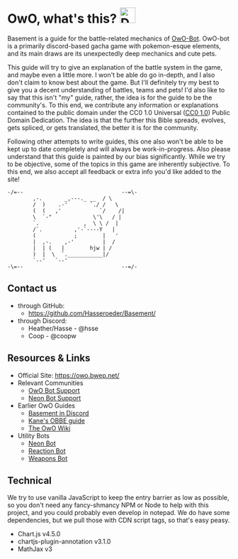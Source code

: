# OwO, what's this? <img src="https://images-ext-1.discordapp.net/external/irsluKEFPA289XynCj5gRDD749kt2Bev-__BzYGJgqg/%3Fsize%3D1024/https/cdn.discordapp.com/avatars/408785106942164992/1a449430e3a9a830efebb8c57917f943.png" alt="Description" width="35px" height="35px">

Basement is a guide for the battle-related mechanics of [OwO-Bot](https://owobot.com/).
OwO-bot is a primarily discord-based gacha game with pokemon-esque elements, and its main draws are its unexpectedly deep mechanics and cute pets.

This guide will try to give an explanation of the battle system in the game, and maybe even a little more. I won't be able do go in-depth, and I also don't claim to know best about the game. But I'll definitely try my best to give you a decent understanding of battles, teams and pets! I'd also like to say that this isn't "my" guide, rather, the idea is for the guide to be the community's. To this end, we contribute any information or explanations contained to the public domain under the CC0 1.0 Universal ([CC0 1.0](http://creativecommons.org/publicdomain/zero/1.0/)) Public Domain Dedication. The idea is that the further this Bible spreads, evolves, gets spliced, or gets translated, the better it is for the community.

Following other attempts to write guides, this one also won't be able to be kept up to date completely and will always be work-in-progress. Also please understand that this guide is painted by our bias significantly. While we try to be objective, some of the topics in this game are inherently subjective. To this end, we also accept all feedback or extra info you'd like added to the site!

 
    -/=--                               --=\-    
            ,-.       _,---._ __  / \
            /  )    .-'       `./ /   \
            (  (   ,'            `/    /|
            \  `-"             \'\   / |
            `.              ,  \ \ /  |
            /`.          ,'-`----Y   |
            (            ;        |   '
            |  ,-.    ,-'         |  /
            |  | (   |        hjw | /
            )  |  \  `.___________|/
            `--'   `--'
    -\=--                               --=/-
 
## Contact us
- through GitHub:
  - https://github.com/Hasseroeder/Basement/
- through Discord:
  - Heather/Hasse - @hsse
  - Coop - @coopw

## Resources & Links
- Official Site: https://owo.bwep.net/
- Relevant Communities
  - [OwO Bot Support](https://discord.gg/owobot)
  - [Neon Bot Support](https://discord.gg/NeonUtil)
- Earlier OwO Guides
  - [Basement in Discord](https://discord.gg/wA82GZ2rnR)
  - [Kane's OBBE guide](https://discord.gg/gg-obbe-owo-bot-battle-enthusiasts-748179924749123662)
  - [The OwO Wiki](https://owobot.fandom.com/wiki/OwO_Bot_Wiki)
- Utility Bots
  - [Neon Bot](https://discord.com/oauth2/authorize?client_id=851436490415931422)
  - [Reaction Bot](https://discord.com/oauth2/authorize?client_id=519287796549156864&permissions=478272&scope=bot+applications.commands)
  - [Weapons Bot](https://discord.com/oauth2/authorize?client_id=968896356083171328&permissions=274878286912&scope=bot+applications.commands)

## Technical
We try to use vanilla JavaScript to keep the entry barrier as low as possible, so you don't need any fancy-shmancy NPM or Node to help with this project, and you could probably even develop in notepad. We do have some dependencies, but we pull those with CDN script tags, so that's easy peasy.
- Chart.js v4.5.0
- chartjs-plugin-annotation v3.1.0
- MathJax v3
